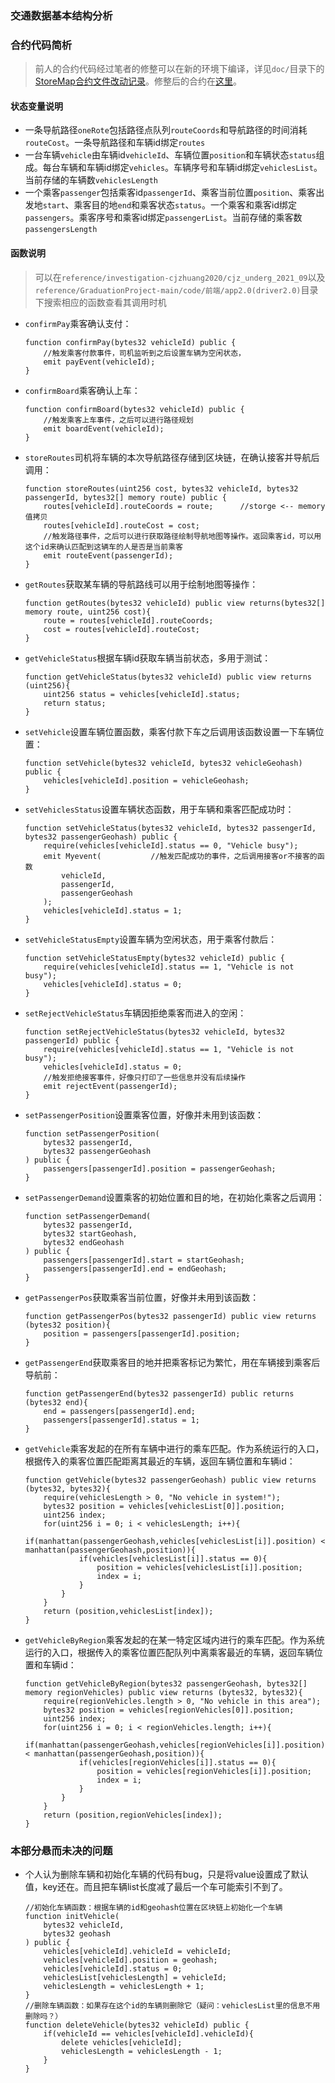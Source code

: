 ### 交通数据基本结构分析
### 合约代码简析
> 前人的合约代码经过笔者的修整可以在新的环境下编译，详见`doc/`目录下的[StoreMap合约文件改动记录](../../doc/StoreTraffic%E5%90%88%E7%BA%A6%E6%96%87%E4%BB%B6%E6%94%B9%E5%8A%A8%E8%AE%B0%E5%BD%95.md)。修整后的合约在[这里](../../src/contract_on_system/StoreTraffic.sol)。
#### 状态变量说明
- 一条导航路径`oneRote`包括路径点队列`routeCoords`和导航路径的时间消耗`routeCost`。一条导航路径和车辆id绑定`routes`
- 一台车辆`vehicle`由车辆id`vehicleId`、车辆位置`position`和车辆状态`status`组成。每台车辆和车辆id绑定`vehicles`。车辆序号和车辆id绑定`vehiclesList`。当前存储的车辆数`vehiclesLength`
- 一个乘客`passenger`包括乘客id`passengerId`、乘客当前位置`position`、乘客出发地`start`、乘客目的地`end`和乘客状态`status`。一个乘客和乘客id绑定`passengers`。乘客序号和乘客id绑定`passengerList`。当前存储的乘客数`passengersLength`
#### 函数说明
> 可以在`reference/investigation-cjzhuang2020/cjz_underg_2021_09`以及`reference/GraduationProject-main/code/前端/app2.0(driver2.0)`目录下搜索相应的函数查看其调用时机
- `confirmPay`乘客确认支付：
    ```
    function confirmPay(bytes32 vehicleId) public {
        //触发乘客付款事件，司机监听到之后设置车辆为空闲状态，
        emit payEvent(vehicleId);
    }
    ```
- `confirmBoard`乘客确认上车：
    ```
    function confirmBoard(bytes32 vehicleId) public {
        //触发乘客上车事件，之后可以进行路径规划
        emit boardEvent(vehicleId);
	}
    ```
- `storeRoutes`司机将车辆的本次导航路径存储到区块链，在确认接客并导航后调用：
    ```
    function storeRoutes(uint256 cost, bytes32 vehicleId, bytes32 passengerId, bytes32[] memory route) public {
        routes[vehicleId].routeCoords = route;      //storge <-- memory 值拷贝
		routes[vehicleId].routeCost = cost;
        //触发路径事件，之后可以进行获取路径绘制导航地图等操作。返回乘客id，可以用这个id来确认匹配到这辆车的人是否是当前乘客
        emit routeEvent(passengerId);
    }
    ```
- `getRoutes`获取某车辆的导航路线可以用于绘制地图等操作：
    ```
    function getRoutes(bytes32 vehicleId) public view returns(bytes32[] memory route, uint256 cost){
        route = routes[vehicleId].routeCoords;
		cost = routes[vehicleId].routeCost;
    }
    ```
- `getVehicleStatus`根据车辆id获取车辆当前状态，多用于测试：
    ```
    function getVehicleStatus(bytes32 vehicleId) public view returns (uint256){
        uint256 status = vehicles[vehicleId].status;
        return status;
    }
    ```
- `setVehicle`设置车辆位置函数，乘客付款下车之后调用该函数设置一下车辆位置：
    ```
    function setVehicle(bytes32 vehicleId, bytes32 vehicleGeohash) public {
        vehicles[vehicleId].position = vehicleGeohash;
    }
    ```
- `setVehiclesStatus`设置车辆状态函数，用于车辆和乘客匹配成功时：
    ```
    function setVehicleStatus(bytes32 vehicleId, bytes32 passengerId, bytes32 passengerGeohash) public {
        require(vehicles[vehicleId].status == 0, "Vehicle busy");
        emit Myevent(           //触发匹配成功的事件，之后调用接客or不接客的函数
            vehicleId,
            passengerId,
            passengerGeohash
        );
        vehicles[vehicleId].status = 1;
    }
    ```
- `setVehicleStatusEmpty`设置车辆为空闲状态，用于乘客付款后：
    ```
	function setVehicleStatusEmpty(bytes32 vehicleId) public {
        require(vehicles[vehicleId].status == 1, "Vehicle is not busy");
        vehicles[vehicleId].status = 0;
    }
    ```
- `setRejectVehicleStatus`车辆因拒绝乘客而进入的空闲：
    ```
    function setRejectVehicleStatus(bytes32 vehicleId, bytes32 passengerId) public {
        require(vehicles[vehicleId].status == 1, "Vehicle is not busy");
        vehicles[vehicleId].status = 0;
        //触发拒绝接客事件，好像只打印了一些信息并没有后续操作
        emit rejectEvent(passengerId);
    }
    ```
- `setPassengerPosition`设置乘客位置，好像并未用到该函数：
    ```
    function setPassengerPosition(
        bytes32 passengerId,
        bytes32 passengerGeohash
    ) public {
        passengers[passengerId].position = passengerGeohash;
    }
    ```
- `setPassengerDemand`设置乘客的初始位置和目的地，在初始化乘客之后调用：
    ```
    function setPassengerDemand(
        bytes32 passengerId,
        bytes32 startGeohash,
        bytes32 endGeohash
    ) public {
        passengers[passengerId].start = startGeohash;
        passengers[passengerId].end = endGeohash;
    }
    ```
- `getPassengerPos`获取乘客当前位置，好像并未用到该函数：
    ```
    function getPassengerPos(bytes32 passengerId) public view returns (bytes32 position){
        position = passengers[passengerId].position;
    } 
    ```
- `getPassengerEnd`获取乘客目的地并把乘客标记为繁忙，用在车辆接到乘客后导航前：
    ```
    function getPassengerEnd(bytes32 passengerId) public returns (bytes32 end){
        end = passengers[passengerId].end;
        passengers[passengerId].status = 1;
    }
    ```
- `getVehicle`乘客发起的在所有车辆中进行的乘车匹配。作为系统运行的入口，根据传入的乘客位置匹配距离其最近的车辆，返回车辆位置和车辆id：
    ```
    function getVehicle(bytes32 passengerGeohash) public view returns (bytes32, bytes32){
        require(vehiclesLength > 0, "No vehicle in system!");
        bytes32 position = vehicles[vehiclesList[0]].position;
        uint256 index;
        for(uint256 i = 0; i < vehiclesLength; i++){
            if(manhattan(passengerGeohash,vehicles[vehiclesList[i]].position) < manhattan(passengerGeohash,position)){
                if(vehicles[vehiclesList[i]].status == 0){
                    position = vehicles[vehiclesList[i]].position;
                    index = i;
                }
            }
        }
        return (position,vehiclesList[index]);
    }
    ```
- `getVehicleByRegion`乘客发起的在某一特定区域内进行的乘车匹配。作为系统运行的入口，根据传入的乘客位置匹配队列中离乘客最近的车辆，返回车辆位置和车辆id：
    ```
    function getVehicleByRegion(bytes32 passengerGeohash, bytes32[] memory regionVehicles) public view returns (bytes32, bytes32){
        require(regionVehicles.length > 0, "No vehicle in this area");
        bytes32 position = vehicles[regionVehicles[0]].position;
        uint256 index;
        for(uint256 i = 0; i < regionVehicles.length; i++){
            if(manhattan(passengerGeohash,vehicles[regionVehicles[i]].position) < manhattan(passengerGeohash,position)){
                if(vehicles[regionVehicles[i]].status == 0){
                    position = vehicles[regionVehicles[i]].position;
                    index = i;
                }
            }
        }
        return (position,regionVehicles[index]);
    }
    ```
### 本部分悬而未决的问题
- 个人认为删除车辆和初始化车辆的代码有bug，只是将value设置成了默认值，key还在。而且把车辆list长度减了最后一个车可能索引不到了。
    ```
    //初始化车辆函数：根据车辆的id和geohash位置在区块链上初始化一个车辆
    function initVehicle(
        bytes32 vehicleId,
        bytes32 geohash
    ) public {
        vehicles[vehicleId].vehicleId = vehicleId;
        vehicles[vehicleId].position = geohash;
        vehicles[vehicleId].status = 0;
        vehiclesList[vehiclesLength] = vehicleId;
        vehiclesLength = vehiclesLength + 1;
    }
    //删除车辆函数：如果存在这个id的车辆则删除它（疑问：vehiclesList里的信息不用删除吗？）
    function deleteVehicle(bytes32 vehicleId) public {
        if(vehicleId == vehicles[vehicleId].vehicleId){
            delete vehicles[vehicleId];
            vehiclesLength = vehiclesLength - 1;
        }
    }
    ```